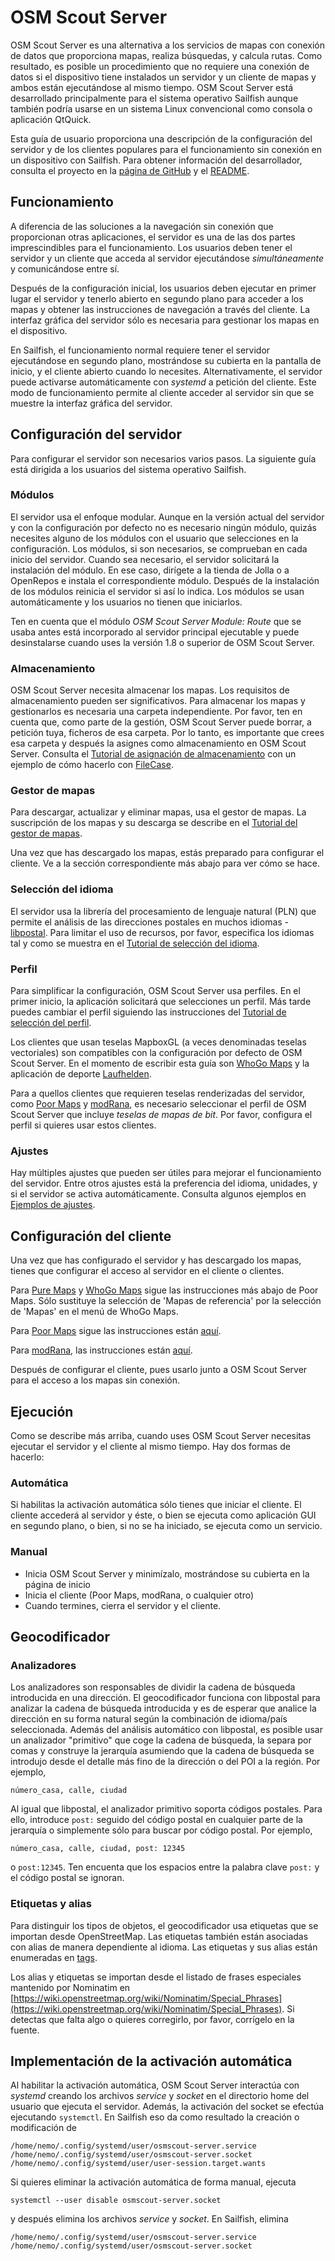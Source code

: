 
# OSM Scout Server

OSM Scout Server es una alternativa a los servicios de mapas con
conexión de datos que proporciona mapas, realiza búsquedas, y calcula
rutas. Como resultado, es posible un procedimiento que no requiere una
conexión de datos si el dispositivo tiene instalados un servidor y un
cliente de mapas y ambos están ejecutándose al mismo tiempo. OSM Scout
Server está desarrollado principalmente para el sistema operativo
Sailfish aunque también podría usarse en un sistema Linux convencional
como consola o aplicación QtQuick.

Esta guía de usuario proporciona una descripción de la configuración
del servidor y de los clientes populares para el funcionamiento sin
conexión en un dispositivo con Sailfish. Para obtener información
del desarrollador, consulta el proyecto en la
[página de GitHub](https://github.com/rinigus/osmscout-server) y el 
[README](https://github.com/rinigus/osmscout-server/blob/master/README.md).


## Funcionamiento

A diferencia de las soluciones a la navegación sin conexión
que proporcionan otras aplicaciones, el servidor es una de las dos
partes imprescindibles para el funcionamiento. Los usuarios deben
tener el servidor y un cliente que acceda al servidor ejecutándose
_simultáneamente_ y comunicándose entre sí.

Después de la configuración inicial, los usuarios deben ejecutar en
primer lugar el servidor y tenerlo abierto en segundo plano para
acceder a los mapas y obtener las instrucciones de navegación a
través del cliente. La interfaz gráfica del servidor sólo es necesaria
para gestionar los mapas en el dispositivo.

En Sailfish, el funcionamiento normal requiere tener el servidor
ejecutándose en segundo plano, mostrándose su cubierta en la pantalla
de inicio, y el cliente abierto cuando lo necesites. Alternativamente,
el servidor puede activarse automáticamente con _systemd_ a petición
del cliente. Este modo de funcionamiento permite al cliente acceder al
servidor sin que se muestre la interfaz gráfica del servidor.


## Configuración del servidor

Para configurar el servidor son necesarios varios pasos. La siguiente
guía está dirigida a los usuarios del sistema operativo Sailfish.

### Módulos

El servidor usa el enfoque modular. Aunque en la versión actual del
servidor y con la configuración por defecto no es necesario ningún
módulo, quizás necesites alguno de los módulos con el usuario que
selecciones en la configuración. Los módulos, si son necesarios, se
comprueban en cada inicio del servidor. Cuando sea necesario, el
servidor solicitará la instalación del módulo. En ese caso, dirígete a
la tienda de Jolla o a OpenRepos e instala el correspondiente módulo.
Después de la instalación de los módulos reinicia el servidor si así lo
indica. Los módulos se usan automáticamente y los usuarios no tienen
que iniciarlos.

Ten en cuenta que el módulo _OSM Scout Server Module: Route_ que se
usaba antes está incorporado al servidor principal ejecutable y puede
desinstalarse cuando uses la versión 1.8 o superior de OSM Scout Server.

### Almacenamiento

OSM Scout Server necesita almacenar los mapas. Los requisitos de
almacenamiento pueden ser significativos. Para almacenar los mapas y
gestionarlos es necesaria una carpeta independiente. Por favor,
ten en cuenta que, como parte de la gestión, OSM Scout Server puede
borrar, a petición tuya, ficheros de esa carpeta. Por lo tanto,
es importante que crees esa carpeta y después la asignes como
almacenamiento en OSM Scout Server.
Consulta el [Tutorial de asignación de almacenamiento](storage.html)
con un ejemplo de cómo hacerlo con
[FileCase](https://openrepos.net/content/cepiperez/filecase-0).

### Gestor de mapas

Para descargar, actualizar y eliminar mapas, usa el gestor de mapas.
La suscripción de los mapas y su descarga se describe en el
[Tutorial del gestor de mapas](manager.html). 

Una vez que has descargado los mapas, estás preparado para configurar
el cliente. Ve a la sección correspondiente más abajo para ver cómo se
hace. 

### Selección del idioma

El servidor usa la librería del procesamiento de lenguaje natural (PLN)
que permite el análisis de las direcciones postales en muchos idiomas -
[libpostal](https://github.com/openvenues/libpostal). Para limitar el
uso de recursos, por favor, especifica los idiomas tal y como se muestra
en el [Tutorial de selección del idioma](languages.html).

### Perfil

Para simplificar la configuración, OSM Scout Server usa perfiles. En el 
primer inicio, la aplicación solicitará que selecciones un perfil. Más
tarde puedes cambiar el perfil siguiendo las instrucciones del
[Tutorial de selección del perfil](profiles.html).

Los clientes que usan teselas MapboxGL (a veces denominadas teselas
vectoriales) son compatibles con la configuración por defecto de OSM
Scout Server. En el momento de escribir esta guía son [WhoGo
Maps](https://openrepos.net/content/otsaloma/whogo-maps) y la
aplicación de deporte [Laufhelden](https://openrepos.net/content/jdrescher/laufhelden).

Para a quellos clientes que requieren teselas renderizadas del
servidor, como [Poor
Maps](https://openrepos.net/content/otsaloma/poor-maps) y
[modRana](https://openrepos.net/content/martink/modrana-0), es necesario
seleccionar el perfil de OSM Scout Server que incluye _teselas de mapas
de bit_. Por favor, configura el perfil si quieres usar estos clientes.


### Ajustes

Hay múltiples ajustes que pueden ser útiles para mejorar el
funcionamiento del servidor. Entre otros ajustes está la preferencia
del idioma, unidades, y si el servidor se activa automáticamente.
Consulta algunos ejemplos en
[Ejemplos de ajustes](settings_misc.html).


## Configuración del cliente

Una vez que has configurado el servidor y has descargado los mapas, 
tienes que configurar el acceso al servidor en el cliente o clientes.

Para [Pure Maps](https://openrepos.net/content/rinigus/pure-maps) y
[WhoGo Maps](https://openrepos.net/content/otsaloma/whogo-maps) sigue
las instrucciones más abajo de Poor Maps. Sólo sustituye la selección
de 'Mapas de referencia' por la selección de 'Mapas' en el menú de
WhoGo Maps.

Para [Poor Maps](https://openrepos.net/content/otsaloma/poor-maps)
sigue las instrucciones están [aquí](poor_maps.html).

Para [modRana](https://openrepos.net/content/martink/modrana-0),
las instrucciones están [aquí](modrana.html).

Después de configurar el cliente, pues usarlo junto a OSM Scout Server
para el acceso a los mapas sin conexión.


## Ejecución

Como se describe más arriba, cuando uses OSM Scout Server necesitas ejecutar el servidor y el cliente al mismo tiempo. Hay dos formas de hacerlo:

### Automática

Si habilitas la activación automática sólo tienes que iniciar el cliente. El cliente accederá al servidor y éste, o bien se ejecuta como aplicación GUI en segundo plano, o bien, si no se ha iniciado, se ejecuta como un servicio.

### Manual

* Inicia OSM Scout Server y minimízalo, mostrándose su cubierta en la página de inicio
* Inicia el cliente (Poor Maps, modRana, o cualquier otro)
* Cuando termines, cierra el servidor y el cliente.


## Geocodificador 

### Analizadores

Los analizadores son responsables de dividir la cadena de búsqueda
introducida en una dirección. El geocodificador funciona con libpostal
para analizar la cadena de búsqueda introducida y es de esperar que 
analice la dirección en su forma natural según la combinación de
idioma/país seleccionada. Además del análisis automático con libpostal,
es posible usar un analizador "primitivo" que coge la cadena de
búsqueda, la separa por comas y construye la jerarquía asumiendo que la
cadena de búsqueda se introdujo desde el detalle más fino de la
dirección o del POI a la región. Por ejemplo,

```
número_casa, calle, ciudad
```

Al igual que libpostal, el analizador primitivo soporta códigos
postales. Para ello, introduce `post:` seguido del código postal en
cualquier parte de la jerarquía o simplemente sólo para buscar por
código postal. Por ejemplo,

```
número_casa, calle, ciudad, post: 12345
```

o `post:12345`. Ten encuenta que los espacios entre la palabra clave
`post:` y el código postal se ignoran.

### Etiquetas y alias

Para distinguir los tipos de objetos, el geocodificador usa etiquetas
que se importan desde OpenStreetMap. Las etiquetas también están
asociadas con alias de manera dependiente al idioma. Las etiquetas y sus alias están enumeradas en [tags](../tags).

Los alias y etiquetas se importan desde el listado de frases especiales
mantenido por Nominatim en
[https://wiki.openstreetmap.org/wiki/Nominatim/Special_Phrases](https://wiki.openstreetmap.org/wiki/Nominatim/Special_Phrases). Si detectas que falta algo o quieres corregirlo, por favor, corrígelo en la fuente.


## Implementación de la activación automática

Al habilitar la activación automática, OSM Scout Server interactúa con _systemd_ creando los archivos _service_ y _socket_ en el directorio home del usuario que ejecuta el servidor. Además, la activación del socket se efectúa ejecutando `systemctl`. En Sailfish eso da como resultado la creación o modificación de 

```
/home/nemo/.config/systemd/user/osmscout-server.service
/home/nemo/.config/systemd/user/osmscout-server.socket
/home/nemo/.config/systemd/user/user-session.target.wants
```

Si quieres eliminar la activación automática de forma manual, ejecuta 

```
systemctl --user disable osmscout-server.socket
```

y después elimina los archivos _service_ y _socket_. En Sailfish, elimina
```
/home/nemo/.config/systemd/user/osmscout-server.service
/home/nemo/.config/systemd/user/osmscout-server.socket
```

